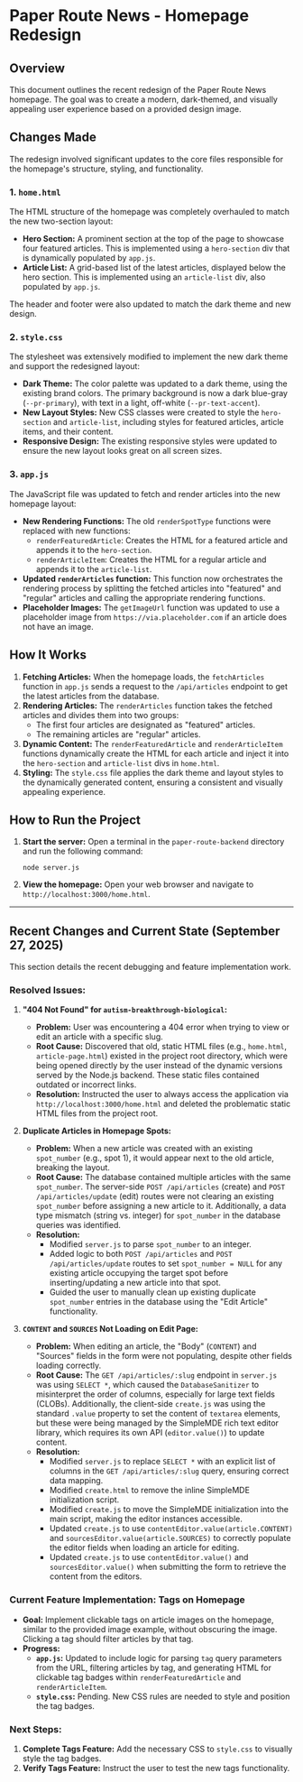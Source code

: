 # Paper Route News - Homepage Redesign

## Overview

This document outlines the recent redesign of the Paper Route News homepage. The goal was to create a modern, dark-themed, and visually appealing user experience based on a provided design image.

## Changes Made

The redesign involved significant updates to the core files responsible for the homepage's structure, styling, and functionality.

### 1. `home.html`

The HTML structure of the homepage was completely overhauled to match the new two-section layout:

-   **Hero Section:** A prominent section at the top of the page to showcase four featured articles. This is implemented using a `hero-section` div that is dynamically populated by `app.js`.
-   **Article List:** A grid-based list of the latest articles, displayed below the hero section. This is implemented using an `article-list` div, also populated by `app.js`.

The header and footer were also updated to match the dark theme and new design.

### 2. `style.css`

The stylesheet was extensively modified to implement the new dark theme and support the redesigned layout:

-   **Dark Theme:** The color palette was updated to a dark theme, using the existing brand colors. The primary background is now a dark blue-gray (`--pr-primary`), with text in a light, off-white (`--pr-text-accent`).
-   **New Layout Styles:** New CSS classes were created to style the `hero-section` and `article-list`, including styles for featured articles, article items, and their content.
-   **Responsive Design:** The existing responsive styles were updated to ensure the new layout looks great on all screen sizes.

### 3. `app.js`

The JavaScript file was updated to fetch and render articles into the new homepage layout:

-   **New Rendering Functions:** The old `renderSpotType` functions were replaced with new functions:
    -   `renderFeaturedArticle`: Creates the HTML for a featured article and appends it to the `hero-section`.
    -   `renderArticleItem`: Creates the HTML for a regular article and appends it to the `article-list`.
-   **Updated `renderArticles` function:** This function now orchestrates the rendering process by splitting the fetched articles into "featured" and "regular" articles and calling the appropriate rendering functions.
-   **Placeholder Images:** The `getImageUrl` function was updated to use a placeholder image from `https://via.placeholder.com` if an article does not have an image.

## How It Works

1.  **Fetching Articles:** When the homepage loads, the `fetchArticles` function in `app.js` sends a request to the `/api/articles` endpoint to get the latest articles from the database.
2.  **Rendering Articles:** The `renderArticles` function takes the fetched articles and divides them into two groups:
    -   The first four articles are designated as "featured" articles.
    -   The remaining articles are "regular" articles.
3.  **Dynamic Content:** The `renderFeaturedArticle` and `renderArticleItem` functions dynamically create the HTML for each article and inject it into the `hero-section` and `article-list` divs in `home.html`.
4.  **Styling:** The `style.css` file applies the dark theme and layout styles to the dynamically generated content, ensuring a consistent and visually appealing experience.

## How to Run the Project

1.  **Start the server:** Open a terminal in the `paper-route-backend` directory and run the following command:
    ```
    node server.js
    ```
2.  **View the homepage:** Open your web browser and navigate to `http://localhost:3000/home.html`.

---

## Recent Changes and Current State (September 27, 2025)

This section details the recent debugging and feature implementation work.

### Resolved Issues:

1.  **"404 Not Found" for `autism-breakthrough-biological`:**
    *   **Problem:** User was encountering a 404 error when trying to view or edit an article with a specific slug.
    *   **Root Cause:** Discovered that old, static HTML files (e.g., `home.html`, `article-page.html`) existed in the project root directory, which were being opened directly by the user instead of the dynamic versions served by the Node.js backend. These static files contained outdated or incorrect links.
    *   **Resolution:** Instructed the user to always access the application via `http://localhost:3000/home.html` and deleted the problematic static HTML files from the project root.

2.  **Duplicate Articles in Homepage Spots:**
    *   **Problem:** When a new article was created with an existing `spot_number` (e.g., spot 1), it would appear next to the old article, breaking the layout.
    *   **Root Cause:** The database contained multiple articles with the same `spot_number`. The server-side `POST /api/articles` (create) and `POST /api/articles/update` (edit) routes were not clearing an existing `spot_number` before assigning a new article to it. Additionally, a data type mismatch (string vs. integer) for `spot_number` in the database queries was identified.
    *   **Resolution:**
        *   Modified `server.js` to parse `spot_number` to an integer.
        *   Added logic to both `POST /api/articles` and `POST /api/articles/update` routes to set `spot_number = NULL` for any existing article occupying the target spot before inserting/updating a new article into that spot.
        *   Guided the user to manually clean up existing duplicate `spot_number` entries in the database using the "Edit Article" functionality.

3.  **`CONTENT` and `SOURCES` Not Loading on Edit Page:**
    *   **Problem:** When editing an article, the "Body" (`CONTENT`) and "Sources" fields in the form were not populating, despite other fields loading correctly.
    *   **Root Cause:** The `GET /api/articles/:slug` endpoint in `server.js` was using `SELECT *`, which caused the `DatabaseSanitizer` to misinterpret the order of columns, especially for large text fields (CLOBs). Additionally, the client-side `create.js` was using the standard `.value` property to set the content of `textarea` elements, but these were being managed by the SimpleMDE rich text editor library, which requires its own API (`editor.value()`) to update content.
    *   **Resolution:**
        *   Modified `server.js` to replace `SELECT *` with an explicit list of columns in the `GET /api/articles/:slug` query, ensuring correct data mapping.
        *   Modified `create.html` to remove the inline SimpleMDE initialization script.
        *   Modified `create.js` to move the SimpleMDE initialization into the main script, making the editor instances accessible.
        *   Updated `create.js` to use `contentEditor.value(article.CONTENT)` and `sourcesEditor.value(article.SOURCES)` to correctly populate the editor fields when loading an article for editing.
        *   Updated `create.js` to use `contentEditor.value()` and `sourcesEditor.value()` when submitting the form to retrieve the content from the editors.

### Current Feature Implementation: Tags on Homepage

*   **Goal:** Implement clickable tags on article images on the homepage, similar to the provided image example, without obscuring the image. Clicking a tag should filter articles by that tag.
*   **Progress:**
    *   **`app.js`:** Updated to include logic for parsing `tag` query parameters from the URL, filtering articles by tag, and generating HTML for clickable tag badges within `renderFeaturedArticle` and `renderArticleItem`.
    *   **`style.css`:** Pending. New CSS rules are needed to style and position the tag badges.

### Next Steps:

1.  **Complete Tags Feature:** Add the necessary CSS to `style.css` to visually style the tag badges.
2.  **Verify Tags Feature:** Instruct the user to test the new tags functionality.